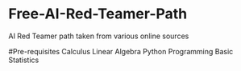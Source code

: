 # Free-AI-Red-Teamer-Path
AI Red Teamer path taken from various online sources

#Pre-requisites
Calculus
Linear Algebra
Python Programming
Basic Statistics
